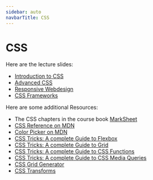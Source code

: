 ```yaml
---
sidebar: auto
navbarTitle: CSS
---
```


# CSS
Here are the lecture slides:

* [Introduction to CSS](https://ju.slides.com/garrit/wdf-introduction-to-css?token=HRvbMiJX)
* [Advanced CSS](https://ju.slides.com/garrit/wdf-advanced-css?token=awERr48X)
* [Responsive Webdesign](https://ju.slides.com/garrit/wdf-make-it-responsive?token=-EV6Ey3k)
* [CSS Frameworks](https://ju.slides.com/garrit/wdf-css-frameworks?token=8MO3_w6T)

Here are some additional Resources:

* The CSS chapters in the course book [MarkSheet](https://marksheet.io/)
* [CSS Reference on MDN](https://developer.mozilla.org/en-US/docs/Web/CSS/Reference)
* [Color Picker on MDN](https://developer.mozilla.org/en-US/docs/Web/CSS/CSS_Colors/Color_picker_tool)
* [CSS Tricks: A complete Guide to Flexbox](https://css-tricks.com/snippets/css/a-guide-to-flexbox/)
* [CSS Tricks: A complete Guide to Grid](https://css-tricks.com/snippets/css/complete-guide-grid/)
* [CSS Tricks: A complete Guide to CSS Functions](https://css-tricks.com/complete-guide-to-css-functions/)
* [CSS Tricks: A complete Guide to CSS Media Queries](https://css-tricks.com/a-complete-guide-to-css-media-queries/)
* [CSS Grid Generator](https://cssgrid-generator.netlify.app)
* [CSS Transforms](https://css-transform.moro.es)